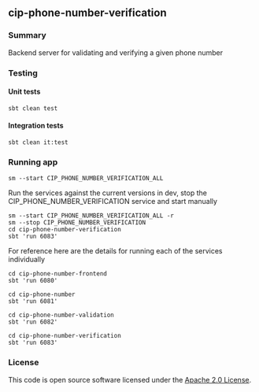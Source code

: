 ## cip-phone-number-verification

### Summary

Backend server for validating and verifying a given phone number

### Testing

#### Unit tests

    sbt clean test

#### Integration tests

    sbt clean it:test

### Running app

    sm --start CIP_PHONE_NUMBER_VERIFICATION_ALL

Run the services against the current versions in dev, stop the CIP_PHONE_NUMBER_VERIFICATION service and start manually

    sm --start CIP_PHONE_NUMBER_VERIFICATION_ALL -r
    sm --stop CIP_PHONE_NUMBER_VERIFICATION
    cd cip-phone-number-verification
    sbt 'run 6083'

For reference here are the details for running each of the services individually

    cd cip-phone-number-frontend
    sbt 'run 6080'
 
    cd cip-phone-number
    sbt 'run 6081'

    cd cip-phone-number-validation
    sbt 'run 6082'

    cd cip-phone-number-verification
    sbt 'run 6083'

### License

This code is open source software licensed under
the [Apache 2.0 License]("http://www.apache.org/licenses/LICENSE-2.0.html").
